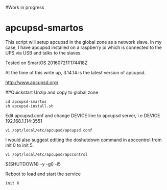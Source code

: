 #Work in progress

# apcupsd-smartos

This script will setup apcupsd in the global zone as a network slave. In my case, I have apcupsd installed on a raspberry pi which is connected to the UPS via USB and talks to the slaves.

Tested on SmartOS 20160721T174418Z

At the time of this write up, 3.14.14 is the latest version of apcupsd.

http://www.apcupsd.org/

##Quickstart
Unzip and copy to global zone
```
cd apcupsd-smartos
sh apcupsd-install.sh
```
Edit apcupsd.conf and change DEVICE line to apcupsd server, i.e DEVICE 192.168.1.114:3551
```
vi /opt/local/etc/apcupsd/apcupsd.conf
```
I would also suggest editing the doshutdown command in apccontrol from init 0 to init 5.
```
vi /opt/local/etc/apcupsd/apccontrol
```
${SHUTDOWN} -y -g0 -i5

Reboot to load and start the service
```
init 6
```

